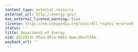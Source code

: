 ```yaml
---
content_type: external-resource
external_url: http://energy.gov/
has_external_license_warning: true
license: https://en.wikipedia.org/wiki/All_rights_reserved
status: ''
title: Department of Energy
uid: 68c2913c-05aa-46ca-bdb1-baec26cdf304
wayback_url: ''
---
```

